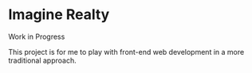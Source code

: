 # Imagine Realty

Work in Progress

This project is for me to play with front-end web development in a more traditional approach. 